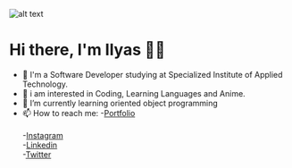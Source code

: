 ![alt text](https://camo.githubusercontent.com/62c175d90bcecb06ff771c5fc81d0b4f57ec9a42e9254ac0b4f2314789b2369d/68747470733a2f2f63617073756c652d72656e6465722e76657263656c2e6170702f6170693f747970653d726f756e64656426636f6c6f723d6772616469656e74266865696768743d3330302673656374696f6e3d68656164657226746578743d2532304869253230746865726525323026666f6e7453697a653d3830267465787442673d7472756526616e696d6174696f6e3d66616465496e)
# Hi there, I'm Ilyas 👋🏻
- 👋 I'm a Software Developer studying at Specialized Institute of Applied Technology.
- 👀 i am interested in Coding, Learning Languages and Anime.
- 🌱 I’m currently learning oriented object programming
- 📫 How to reach me:
       -[Portfolio](https://www.ilyasbelaoud.com/) <br/>      
       -[Instagram](https://www.instagram.com/ilyasbelaoud) <br/>
       -[Linkedin](https://www.linkedin.com/in/ilyasbeloaud/) <br/>
       -[Twitter](https://twitter.com/ilyasbelaoud) <br/>
